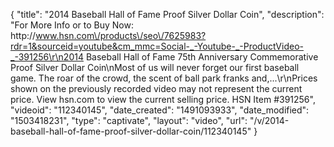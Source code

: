 {
    "title": "2014 Baseball Hall of Fame Proof Silver Dollar Coin",
    "description": "For More Info or to Buy Now: http:\/\/www.hsn.com\/products\/seo\/7625983?rdr=1&sourceid=youtube&cm_mmc=Social-_-Youtube-_-ProductVideo-_-391256\r\n2014 Baseball Hall of Fame 75th Anniversary Commemorative Proof Silver Dollar Coin\nMost of us will never forget our first baseball game. The roar of the crowd, the scent of ball park franks and,...\r\nPrices shown on the previously recorded video may not represent the current price.  View hsn.com to view the current selling price. HSN Item #391256",
    "videoid": "112340145",
    "date_created": "1491093933",
    "date_modified": "1503418231",
    "type": "captivate",
    "layout": "video",
    "url": "\/v\/2014-baseball-hall-of-fame-proof-silver-dollar-coin\/112340145"
}